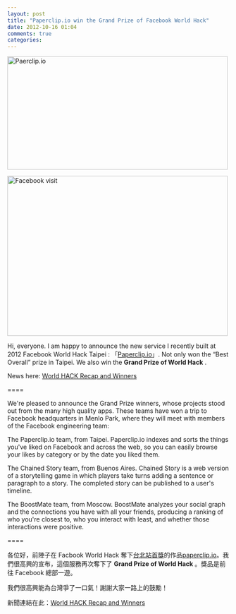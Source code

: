 ```yaml
---
layout: post
title: "Paperclip.io win the Grand Prize of Facebook World Hack"
date: 2012-10-16 01:04
comments: true
categories: 
---
```


<a href="http://www.flickr.com/photos/xdite/7981727596/" title="Paerclip.io by xdite, on Flickr"><img src="http://farm9.staticflickr.com/8449/7981727596_76af6cc06a.jpg" width="500" height="257" alt="Paerclip.io"></a>

<a href="http://www.flickr.com/photos/xdite/8549252519/" title="Facebook visit by xdite, on Flickr"><img src="http://farm9.staticflickr.com/8235/8549252519_d68ec2c771.jpg" width="500" height="363" alt="Facebook visit"></a>


Hi, everyone. I am happy to announce the new service I recently built at 2012 Facebook World Hack Taipei : 「[Paperclip.io](http://paperclip.io)」. Not only won the “Best Overall” prize in Taipei. We also win the **Grand Prize of World Hack** . 

News here: [World HACK Recap and Winners](https://developers.facebook.com/blog/post/2012/10/15/world-hack-recap-and-winners/)

====

We're pleased to announce the Grand Prize winners, whose projects stood out from the many high quality apps. These teams have won a trip to Facebook headquarters in Menlo Park, where they will meet with members of the Facebook engineering team:

The Paperclip.io team, from Taipei. Paperclip.io indexes and sorts the things you've liked on Facebook and across the web, so you can easily browse your likes by category or by the date you liked them.

The Chained Story team, from Buenos Aires. Chained Story is a web version of a storytelling game in which players take turns adding a sentence or paragraph to a story. The completed story can be published to a user's timeline.

The BoostMate team, from Moscow. BoostMate analyzes your social graph and the connections you have with all your friends, producing a ranking of who you're closest to, who you interact with least, and whether those interactions were positive.

====

各位好，前陣子在 Facbook World Hack 奪下[台北站首獎](http://blog.xdite.net/posts/2012/09/12/paperclip-io-fb-url-like-service/)的作品[paperclip.io](http://paperclip.io)。我們很高興的宣布，這個服務再次奪下了 **Grand Prize of World Hack** 。獎品是前往 Facebook 總部一遊。

我們很高興能為台灣爭了一口氣！謝謝大家一路上的鼓勵！

新聞連結在此：[World HACK Recap and Winners](https://developers.facebook.com/blog/post/2012/10/15/world-hack-recap-and-winners/)


